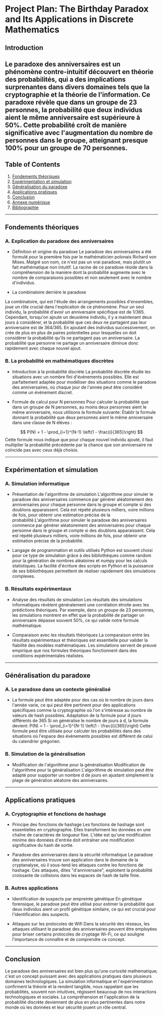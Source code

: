 # Project Plan: The Birthday Paradox and Its Applications in Discrete Mathematics

## Introduction

Le paradoxe des anniversaires est un phénomène contre-intuitif découvert en théorie des probabilités, qui a des implications surprenantes dans divers domaines tels que la cryptographie et la théorie de l'information. Ce paradoxe révèle que dans un groupe de 23 personnes, la probabilité que deux individus aient le même anniversaire est supérieure à 50%. Cette probabilité croît de manière significative avec l'augmentation du nombre de personnes dans le groupe, atteignant presque 100% pour un groupe de 70 personnes.
---

## Table of Contents
1. [Fondements théoriques](#fondements-théoriques)
2. [Expérimentation et simulation](#expérimentation-et-simulation)
3. [Généralisation du paradoxe](#généralisation-du-paradoxe)
4. [Applications pratiques](#applications-pratiques)
5. [Conclusion](#conclusion)
6. [Annexe numérique](#annexe-numérique)
7. [Bibliographie](#bibliographie)

---

## Fondements théoriques
### A. Explication du paradoxe des anniversaires
  - Définition et origine du paradoxe
Le paradoxe des anniversaires a été formulé pour la première fois par le mathématicien polonais Richard von Mises. Malgré son nom, ce n'est pas un vrai paradoxe, mais plutôt un fait mathématique non intuitif. La racine de ce paradoxe réside dans la compréhension de la manière dont la probabilité augmente avec le nombre de comparaisons possibles et non seulement avec le nombre d'individus.

  - La combinatoire derrière le paradoxe

La combinatoire, qui est l'étude des arrangements possibles d'ensembles, joue un rôle crucial dans l'explication de ce phénomène. Pour un seul individu, la probabilité d'avoir un anniversaire spécifique est de 1/365. Cependant, lorsqu'on ajoute un deuxième individu, il y a maintenant deux jours à considérer, et la probabilité que ces deux ne partagent pas leur anniversaire est de 364/365. En ajoutant des individus successivement, on crée de plus en plus de paires potentielles pour lesquelles on doit considérer la probabilité qu'ils ne partagent pas un anniversaire. La probabilité que personne ne partage un anniversaire diminue donc rapidement avec chaque nouvel ajout.

### B. La probabilité en mathématiques discrètes
  - Introduction à la probabilité discrète
La probabilité discrète étudie les situations avec un nombre fini d'événements possibles. Elle est parfaitement adaptée pour modéliser des situations comme le paradoxe des anniversaires, où chaque jour de l'année peut être considéré comme un événement discret.

  - Formule de calcul pour N personnes
Pour calculer la probabilité que dans un groupe de N personnes, au moins deux personnes aient le même anniversaire, nous utilisons la formule suivante:
Établir la formule donnant la probabilité que deux personnes aient le même anniversaire dans une classe de N élèves :

   $$
   P(N) = 1 - \prod_{i=1}^{N-1} \left(1 - \frac{i}{365}\right)
   $$
Cette formule nous indique que pour chaque nouvel individu ajouté, il faut multiplier la probabilité précédente par la chance que son anniversaire ne coïncide pas avec ceux déjà choisis.

---

## Expérimentation et simulation
### A. Simulation informatique
  - Présentation de l'algorithme de simulation
L'algorithme pour simuler le paradoxe des anniversaires commence par générer aléatoirement des anniversaires pour chaque personne dans le groupe et compte si des doublons apparaissent. Cela est répété plusieurs milliers, voire millions de fois, pour obtenir une estimation précise de la probabilité.L'algorithme pour simuler le paradoxe des anniversaires commence par générer aléatoirement des anniversaires pour chaque personne dans le groupe et compte si des doublons apparaissent. Cela est répété plusieurs milliers, voire millions de fois, pour obtenir une estimation précise de la probabilité.

  - Langage de programmation et outils utilisés
Python est souvent choisi pour ce type de simulation grâce à des bibliothèques comme random pour la génération de nombres aléatoires et numpy pour les calculs statistiques. La facilité d'écriture des scripts en Python et la puissance de ses bibliothèques permettent de réaliser rapidement des simulations complexes.
    

### B. Résultats expérimentaux
  - Analyse des résultats de simulation
Les résultats des simulations informatiques révèlent généralement une corrélation étroite avec les prédictions théoriques. Par exemple, dans un groupe de 23 personnes, les simulations montrent en effet que la probabilité de partager un anniversaire dépasse souvent 50%, ce qui valide notre formule mathématique.

  - Comparaison avec les résultats théoriques
La comparaison entre les résultats expérimentaux et théoriques est essentielle pour valider la fiabilité des modèles mathématiques. Les simulations servent de preuve empirique que nos formules théoriques fonctionnent dans des conditions expérimentales réalistes.


---

## Généralisation du paradoxe
### A. Le paradoxe dans un contexte généralisé
  - La formule peut être adaptée pour des cas où le nombre de jours dans l'année varie, ce qui peut être pertinent pour des applications spécifiques comme la cryptographie où l'on s'intéresse au nombre de valeurs de hash possibles.
Adaptation de la formule pour d jours différents de 365
Si on généralise le nombre de jours à d, la formule devient:
P(N) = 1 - \prod_{i=1}^{N-1} \left(1 - \frac{i}{365}\right)
Cette formule peut être utilisée pour calculer les probabilités dans des situations où l'espace des événements possibles est différent de celui du calendrier grégorien.


### B. Simulation de la généralisation
  - Modification de l'algorithme pour la généralisation
Modification de l'algorithme pour la généralisation
L'algorithme de simulation peut être adapté pour supporter un nombre d de jours en ajustant simplement la plage de génération aléatoire des anniversaires.

---

## Applications pratiques
### A. Cryptographie et fonctions de hashage
  - Principe des fonctions de hashage
Les fonctions de hashage sont essentielles en cryptographie. Elles transforment les données en une chaîne de caractères de longueur fixe. L'idée est qu'une modification minime des données d'entrée doit entraîner une modification significative du hash de sortie.

  - Paradoxe des anniversaires dans la sécurité informatique
Le paradoxe des anniversaires trouve son application dans le domaine de la cryptanalyse, où il sous-tend les attaques contre les fonctions de hashage. Ces attaques, dites "d'anniversaire", exploitent la probabilité croissante de collisions dans les espaces de hash de taille finie.


### B. Autres applications
  - Identification de suspects par empreinte génétique
En génétique forensique, le paradoxe peut être utilisé pour estimer la probabilité que deux individus aient un profil génétique similaire, ce qui est crucial pour l'identification des suspects.

  - Attaques sur les protocoles de Wifi
Dans la sécurité des réseaux, les attaques utilisant le paradoxe des anniversaires peuvent être employées pour briser certains protocoles de cryptage Wi-Fi, ce qui souligne l'importance de connaître et de comprendre ce concept.


---

## Conclusion
Le paradoxe des anniversaires est bien plus qu'une curiosité mathématique; c'est un concept puissant avec des applications pratiques dans plusieurs domaines technologiques. La simulation informatique et l'expérimentation confirment la théorie et la rendent tangible, nous rappelant que les probabilités, souvent non intuitives, régissent beaucoup de nos interactions technologiques et sociales. La compréhension et l'application de la probabilité discrète deviennent de plus en plus pertinentes dans notre monde où les données et leur sécurité jouent un rôle central.





